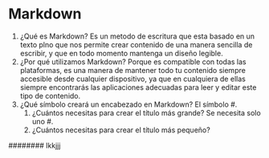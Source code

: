 # Markdown
1. ¿Qué es Markdown?
   Es un metodo de escritura que esta basado en un texto plno que nos permite crear contenido de una manera sencilla de escribir, y que en todo momento mantenga un diseño legible.
2. ¿Por qué utilizamos Markdown?
Porque es compatible con todas las plataformas,  es una manera de mantener todo tu contenido siempre accesible desde cualquier dispositivo, ya que en cualquiera de ellas siempre encontrarás las aplicaciones adecuadas para leer y editar este tipo de contenido.
3. ¿Qué símbolo creará un encabezado en Markdown?
El símbolo #.
     1. ¿Cuántos necesitas para crear el título más grande?
        Se necesita solo uno #.
     2. ¿Cuántos necesitas para crear el título más pequeño?

######## lkkjjj
 
